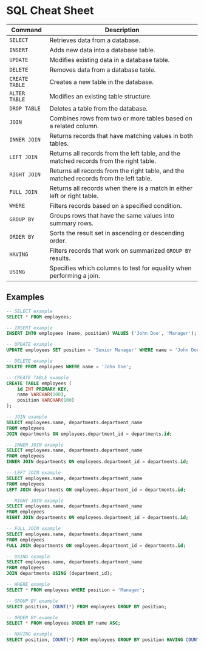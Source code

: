 # SQL Cheat Sheet
| Command       | Description                                                                 |
|---------------|-----------------------------------------------------------------------------|
| `SELECT`      | Retrieves data from a database.                                             |
| `INSERT`      | Adds new data into a database table.                                        |
| `UPDATE`      | Modifies existing data in a database table.                                 |
| `DELETE`      | Removes data from a database table.                                         |
| `CREATE TABLE`| Creates a new table in the database.                                        |
| `ALTER TABLE` | Modifies an existing table structure.                                       |
| `DROP TABLE`  | Deletes a table from the database.                                          |
| `JOIN`        | Combines rows from two or more tables based on a related column.            |
| `INNER JOIN`  | Returns records that have matching values in both tables.                   |
| `LEFT JOIN`   | Returns all records from the left table, and the matched records from the right table. |
| `RIGHT JOIN`  | Returns all records from the right table, and the matched records from the left table. |
| `FULL JOIN`   | Returns all records when there is a match in either left or right table.    |
| `WHERE`       | Filters records based on a specified condition.                             |
| `GROUP BY`    | Groups rows that have the same values into summary rows.                    |
| `ORDER BY`    | Sorts the result set in ascending or descending order.                      |
| `HAVING`      | Filters records that work on summarized `GROUP BY` results.                 |
| `USING`       | Specifies which columns to test for equality when performing a join.        |

## Examples

```sql
-- SELECT example
SELECT * FROM employees;

-- INSERT example
INSERT INTO employees (name, position) VALUES ('John Doe', 'Manager');

-- UPDATE example
UPDATE employees SET position = 'Senior Manager' WHERE name = 'John Doe';

-- DELETE example
DELETE FROM employees WHERE name = 'John Doe';

-- CREATE TABLE example
CREATE TABLE employees (
    id INT PRIMARY KEY,
    name VARCHAR(100),
    position VARCHAR(100)
);

-- JOIN example
SELECT employees.name, departments.department_name
FROM employees
JOIN departments ON employees.department_id = departments.id;

-- INNER JOIN example
SELECT employees.name, departments.department_name
FROM employees
INNER JOIN departments ON employees.department_id = departments.id;

-- LEFT JOIN example
SELECT employees.name, departments.department_name
FROM employees
LEFT JOIN departments ON employees.department_id = departments.id;

-- RIGHT JOIN example
SELECT employees.name, departments.department_name
FROM employees
RIGHT JOIN departments ON employees.department_id = departments.id;

-- FULL JOIN example
SELECT employees.name, departments.department_name
FROM employees
FULL JOIN departments ON employees.department_id = departments.id;

-- USING example
SELECT employees.name, departments.department_name
FROM employees
JOIN departments USING (department_id);

-- WHERE example
SELECT * FROM employees WHERE position = 'Manager';

-- GROUP BY example
SELECT position, COUNT(*) FROM employees GROUP BY position;

-- ORDER BY example
SELECT * FROM employees ORDER BY name ASC;

-- HAVING example
SELECT position, COUNT(*) FROM employees GROUP BY position HAVING COUNT(*) > 1;
```